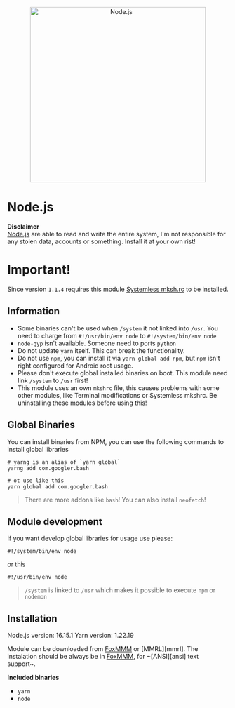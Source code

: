 [nodejs]: https://nodejs.org/en/
[foxmmm]: https://github.com/Fox2Code/FoxMagiskModuleManager

<p align="center">
  <a href="https://nodejs.org/">
    <img
      alt="Node.js"
      src="https://nodejs.org/static/images/logo-light.svg"
      width="400"
    />
  </a>
</p>

# Node.js

**Disclaimer**  
[Node.js][nodejs] are able to read and write the entire system, I'm not responsible for any stolen data, accounts or something. Install it at your own rist!

# Important!

Since version `1.1.4` requires this module [Systemless mksh.rc](https://github.com/Magisk-Modules-Alt-Repo/mkshrc) to be installed.

## Information

- Some binaries can't be used when `/system` it not linked into `/usr`. You need to charge from `#!/usr/bin/env node` to `#!/system/bin/env node`
- `node-gyp` isn't available. Someone need to ports `python`
- Do not update `yarn` itself. This can break the functionality.
- Do not use `npm`, you can install it via `yarn global add npm`, but `npm` isn't right configured for Android root usage.
- Please don't execute global installed binaries on boot. This module need link `/system` to `/usr` first!
- This module uses an own `mkshrc` file, this causes problems with some other modules, like Terminal modifications or Systemless mkshrc. Be uninstalling these modules before using this!

## Global Binaries

You can install binaries from NPM, you can use the following commands to install global libraries

```shell
# yarng is an alias of `yarn global`
yarng add com.googler.bash

# ot use like this
yarn global add com.googler.bash
```

> There are more addons like `bash`! You can also install `neofetch`!

## Module development

If you want develop global libraries for usage use please:

```shell
#!/system/bin/env node
```

or this

```shell
#!/usr/bin/env node
```

> `/system` is linked to `/usr` which makes it possible to execute `npm` or `nodemon`

## Installation

Node.js version: 16.15.1
Yarn version: 1.22.19

Module can be downloaded from [FoxMMM][foxmmm] or [MMRL][mmrl]. The instalation should be always be in [FoxMMM][foxmmm], for ~[ANSI][ansi] text support~.

**Included binaries**

- `yarn`
- `node`
